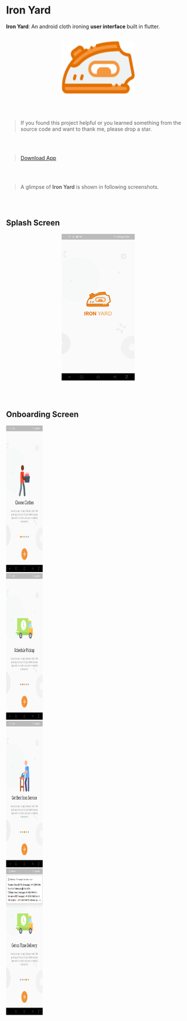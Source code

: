 # Iron Yard
**Iron Yard**: An android cloth ironing **user interface** built in flutter.
<br/><br/>

<p align="center">
    <img width="200" height="150" src="https://github.com/gupta29470/Iron-Yard/blob/master/asset/images/icon.png">
</p>

<br/><br/>

> If you found this project helpful or you learned something from the source code and want to thank me, please drop a star.

<br/><br/>

> [Download App](https://github.com/gupta29470/Iron-Yard/blob/master/outputs/ironyard.apk)

<br/><br/>

> A glimpse of **Iron Yard** is shown in following screenshots.

<br/><br/>

 ## Splash Screen 
<p align="center">
    <img width="200" height="400" src="https://github.com/gupta29470/Iron-Yard/blob/master/outputs/splash%20screen.png">
</p>
<br/><br/>

## Onboarding Screen 
<p float="left">
  <img src="https://github.com/gupta29470/Iron-Yard/blob/master/outputs/onboarding1.png" width="100" height="400" />
    <br/>
  <img src="https://github.com/gupta29470/Iron-Yard/blob/master/outputs/onboarding2.png" width="100" height="400" /> 
    <br/>
  <img src="https://github.com/gupta29470/Iron-Yard/blob/master/outputs/onboarding3.png" width="100" height="400" />
    <br/>
    <img src="https://github.com/gupta29470/Iron-Yard/blob/master/outputs/onboarding4.png" width="100" height="400" />
    <br/>
</p>
<br/><br/>


